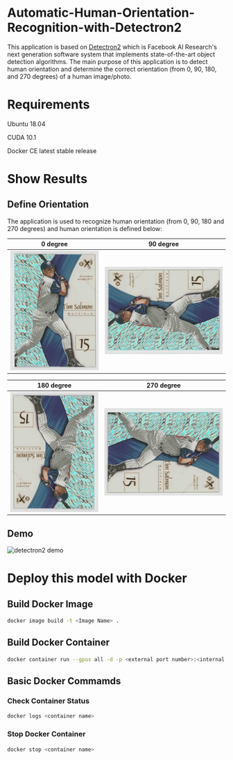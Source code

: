 # Automatic-Human-Orientation-Recognition-with-Detectron2
This application is based on [Detectron2](https://github.com/facebookresearch/detectron2) which is Facebook AI Research's next generation software system that implements state-of-the-art object detection algorithms. The main purpose of this application is to detect human orientation and determine the correct orientation (from 0, 90, 180, and 270 degrees) of a human image/photo.

# Requirements
Ubuntu 18.04

CUDA 10.1

Docker CE latest stable release

# Show Results

## Define Orientation
The application is used to recognize human orientation (from 0, 90, 180 and 270 degrees) and human orientation is defined below:

0 degree             |  90 degree
:-------------------------:|:-------------------------:
![](/images/0_degree.jpg)  |  ![](/images/90_degrees.jpg)

180 degree             |  270 degree
:-------------------------:|:-------------------------:
![](/images/180_degrees.jpg) |  ![](/images/270_degrees.jpg)


## Demo

![detectron2 demo](/images/demo.gif)


# Deploy this model with Docker

## Build Docker Image

```sh
docker image build -t <Image Name> .
```

## Build Docker Container

```sh
docker container run --gpus all -d -p <external port number>:<internal port number> --name <Container Name> <Image Name>
```

## Basic Docker Commamds

### Check Container Status

```sh
docker logs <container name>
```

### Stop Docker Container 

```sh
docker stop <container name>
```

